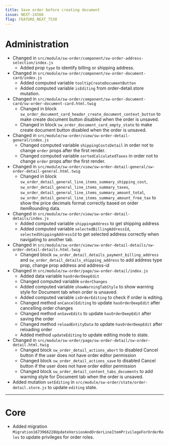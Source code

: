```yaml
---
title: Save order before creating document
issue: NEXT-24566
flag: FEATURE_NEXT_7530
---
```

# Administration
* Changed in `src/module/sw-order/component/sw-order-address-selection/index.js`
  * Added prop `type` to identify billing or shipping address.
* Changed in `src/module/sw-order/component/sw-order-document-card/index.js`
  * Added computed variable `tooltipCreateDocumentButton`
  * Added computed variable `isEditing` from order-detail.store mutation.
* Changed in `src/module/sw-order/component/sw-order-document-card/sw-order-document-card.html.twig`
  * Changed in block `sw_order_document_card_header_create_document_context_button` to make create document button disabled when the order is unsaved.
  * Changed in block `sw_order_document_card_empty_state` to make create document button disabled when the order is unsaved.
* Changed in `src/module/sw-order/view/sw-order-detail-general/index.js`
  * Changed computed variable `shippingCostsDetail` in order not to change `order` props after the first render.
  * Changed computed variable `sortedCalculatedTaxes` in order not to change `order` props after the first render.
* Changed in `src/module/sw-order/view/sw-order-detail-general/sw-order-detail-general.html.twig`
  * Changed in block `sw_order_detail_general_line_items_summary_shipping_cost`, `sw_order_detail_general_line_items_summary_taxes`, `sw_order_detail_general_line_items_summary_amount_total`, ` sw_order_detail_general_line_items_summary_amount_free_tax` to show the price decimals format correctly based on order itemRounding data.
* Changed in `src/module/sw-order/view/sw-order-detail-details/index.js`
  * Added computed variable `shippingAddress` to get shipping address
  * Added computed variable `selectedBillingAddressId`, `selectedShippingAddressId` to get selected address correctly when navigating to another tab.
* Changed in `src/module/sw-order/view/sw-order-detail-details/sw-order-detail-details.html.twig`
  * Changed block `sw_order_detail_details_payment_billing_address` and `sw_order_detail_details_shipping_address` to add address type prop, change prop address and address-id
* Changed in `src/module/sw-order/page/sw-order-detail/index.js`
  * Added data variable `hasOrderDeepEdit`
  * Changed computed variable `orderChanges` 
  * Added computed variable `showWarningTabStyle` to show warning style for Document tab when order is unsaved.
  * Added computed variable `isOrderEditing` to check if order is editing.
  * Changed method `onCancelEditing` to update `hasOrderDeepEdit` after cancelling order changes
  * Changed method `onSaveEdits` to update `hasOrderDeepEdit` after saving the order
  * Changed method `reloadEntityData` to update `hasOrderDeepEdit` after reloading order
  * Added method `updateEditing` to update editing mode to state.
* Changed in `src/module/sw-order/page/sw-order-detail/sw-order-detail.html.twig`
  * Changed block `sw_order_detail_actions_abort` to disabled Cancel button if the user does not have order editor permission 
  * Changed block `sw_order_detail_actions_save` to disabled Cancel button if the user does not have order editor permission
  * Changed block `sw_order_detail_content_tabs_documents` to add warning style for Document tab when the order is unsaved.
* Added mutation `setEditing` in `src/module/sw-order/state/order-detail.store.js` to update `editing` state.
___
# Core
* Added migration `Migration1673966228UpdateVersionAndOrderLineItemPrivilegeForOrderRoles` to update privileges for order roles.
